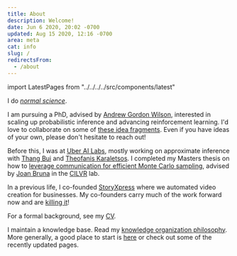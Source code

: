 ```yaml
---
title: About
description: Welcome!
date: Jun 6 2020, 20:02 -0700
updated: Aug 15 2020, 12:16 -0700
area: meta
cat: info
slug: /
redirectsFrom:
  - /about
---
```


import LatestPages from "../../../../src/components/latest"

I do [_normal science_](https://www.uky.edu/~eushe2/Pajares/Kuhn.html).

I am pursuing a PhD, advised by [Andrew Gordon Wilson](https://cims.nyu.edu/~andrewgw/),
interested in scaling up probabilistic inference and advancing
reinforcement learning. I'd love to collaborate on some of [these idea fragments](/kb/ml-fragments).
Even if you have ideas of your own, please don't hesitate to reach out!

Before this, I was at [Uber AI Labs](https://www.uber.com/us/en/uberai/),
mostly working on approximate inference with [Thang Bui](https://thangbui.github.io)
and [Theofanis Karaletsos](http://karaletsos.com). I completed my
Masters thesis on how to [leverage communication for efficient Monte
Carlo sampling](https://u.perhapsbay.es/msthesis), advised by [Joan Bruna](https://cims.nyu.edu/~bruna/)
in the [CILVR](https://wp.nyu.edu/cilvr/) lab.

In a previous life, I co-founded [StoryXpress](https://storyxpress.co/) where we
automated video creation for businesses. My co-founders carry much of the work
forward now and are [killing it](https://www.forbes.com/profile/storyxpress/?list=30under30-asia-media-marketing-advertising#22c9b8ad1f85)!

For a formal background, see my [CV](https://u.perhapsbay.es/cv).

I maintain a knowledge base. Read my [knowledge organization philosophy](/kb/knowledge-base-organization-philosophy).
More generally, a good place to start is [here](/kb) or check out some of the
recently updated pages.

<LatestPages />
